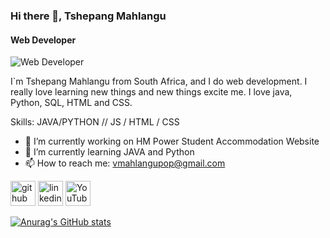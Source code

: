 ### Hi there 👋, Tshepang Mahlangu
#### Web Developer
![Web Developer](https://arturssmirnovs.github.io/github-profile-readme-generator/images/banner.png)

I`m Tshepang Mahlangu from South Africa, and I do web development. I really love learning new things and new things excite me. I love java, Python, SQL, HTML and CSS.

Skills: JAVA/PYTHON // JS / HTML / CSS

- 🔭 I’m currently working on HM Power Student Accommodation Website 
- 🌱 I’m currently learning JAVA and Python 
- 📫 How to reach me: vmahlangupop@gmail.com 


[<img src='https://cdn.jsdelivr.net/npm/simple-icons@3.0.1/icons/github.svg' alt='github' height='40'>](https://github.com/https://github.com/TshepangV)  [<img src='https://cdn.jsdelivr.net/npm/simple-icons@3.0.1/icons/linkedin.svg' alt='linkedin' height='40'>](https://www.linkedin.com/in/https://www.linkedin.com/in/tshepang-mahlangu-450a841a2//)  [<img src='https://cdn.jsdelivr.net/npm/simple-icons@3.0.1/icons/youtube.svg' alt='YouTube' height='40'>](https://www.youtube.com/channel/UCbIwICzqKhf6AtR_ohMl4TA)  







[![Anurag's GitHub stats](https://github-readme-stats.vercel.app/api?username=TshepangV)](https://github.com/anuraghazra/github-readme-stats)











